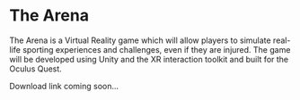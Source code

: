 # The Arena
The Arena is a Virtual Reality game which will allow players to simulate real-life sporting experiences and challenges, even if they are injured. The game will be developed using Unity and the XR interaction toolkit and built for the Oculus Quest.

Download link coming soon...
